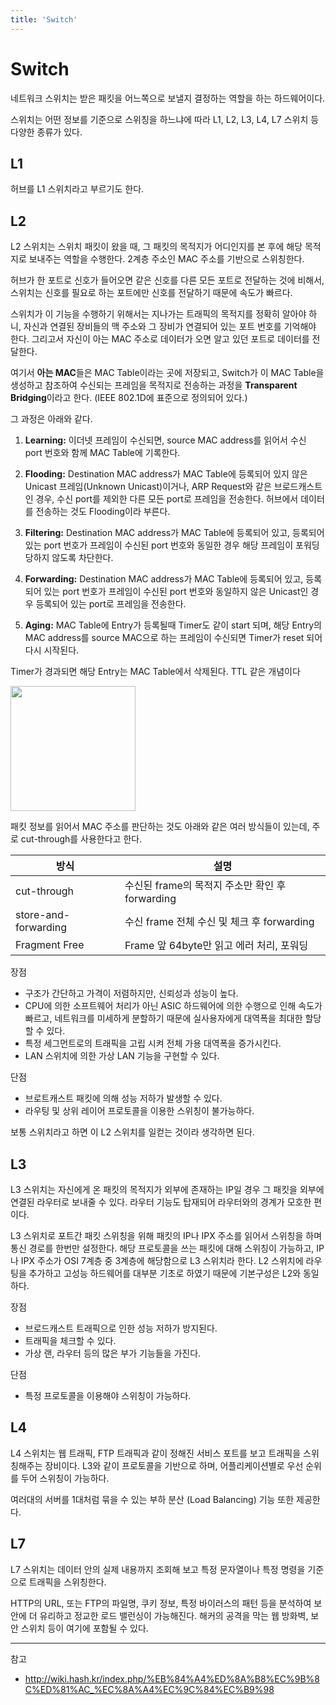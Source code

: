 ```yaml
---
title: 'Switch'
---
```

# Switch

네트워크 스위치는 받은 패킷을 어느쪽으로 보낼지 결정하는 역할을 하는 하드웨어이다.

스위치는 어떤 정보를 기준으로 스위칭을 하느냐에 따라 L1, L2, L3, L4, L7 스위치 등 다양한 종류가 있다.

## L1

허브를 L1 스위치라고 부르기도 한다.

## L2

L2 스위치는 스위치 패킷이 왔을 때, 그 패킷의 목적지가 어디인지를 본 후에 해당 목적지로 보내주는 역할을 수행한다. 2계층 주소인 MAC 주소를 기반으로 스위칭한다.

허브가 한 포트로 신호가 들어오면 같은 신호를 다른 모든 포트로 전달하는 것에 비해서, 스위치는 신호를 필요로 하는 포트에만 신호를 전달하기 때문에 속도가 빠르다.

스위치가 이 기능을 수행하기 위해서는 지나가는 트래픽의 목적지를 정확히 알아야 하니, 자신과 연결된 장비들의 맥 주소와 그 장비가 연결되어 있는 포트 번호를 기억해야 한다. 그리고서 자신이 아는 MAC 주소로 데이터가 오면 알고 있던 포트로 데이터를 전달한다.

여기서 **아는 MAC**들은 MAC Table이라는 곳에 저장되고, Switch가 이 MAC Table을 생성하고 참조하여 수신되는 프레임을 목적지로 전송하는 과정을 **Transparent Bridging**이라고 한다. (IEEE 802.1D에 표준으로 정의되어 있다.)

그 과정은 아래와 같다.

1. **Learning:** 이더넷 프레임이 수신되면, source MAC address를 읽어서 수신 port 번호와 함께 MAC Table에 기록한다. 

2. **Flooding:** Destination MAC address가  MAC Table에 등록되어 있지 않은 Unicast 프레임(Unknown Unicast)이거나, ARP Request와 같은 브로드캐스트인 경우, 수신 port를 제외한 다른 모든 port로 프레임을 전송한다. 허브에서 데이터를 전송하는 것도 Flooding이라 부른다.

3. **Filtering:** Destination MAC address가 MAC Table에 등록되어 있고, 등록되어 있는 port 번호가 프레임이 수신된 port 번호와 동일한 경우 해당 프레임이 포워딩 당하지 않도록 차단한다.

4. **Forwarding:** Destination MAC address가 MAC Table에 등록되어 있고, 등록되어 있는 port 번호가 프레임이 수신된 port 번호와 동일하지 않은 Unicast인 경우 등록되어 있는 port로 프레임을 전송한다.

5. **Aging:** MAC Table에 Entry가 등록될때 Timer도 같이 start 되며, 해당 Entry의 MAC address를 source MAC으로 하는 프레임이 수신되면 Timer가 reset 되어 다시 시작된다.

Timer가 경과되면 해당 Entry는 MAC Table에서 삭제된다. TTL 같은 개념이다

<img src="https://github.com/rlaisqls/rlaisqls/assets/81006587/61f7ab12-6216-4532-99ff-9be20cea4bf0" width=200px>

패킷 정보를 읽어서 MAC 주소를 판단하는 것도 아래와 같은 여러 방식들이 있는데, 주로 cut-through를 사용한다고 한다.

|방식|설명|
|-|-|
|cut-through|수신된 frame의 목적지 주소만 확인 후 forwarding|
|store-and-forwarding|수신 frame 전체 수신 및 체크 후 forwarding|
|Fragment Free|Frame 앞 64byte만 읽고 에러 처리, 포워딩|

장점
- 구조가 간단하고 가격이 저렴하지만, 신뢰성과 성능이 높다.
- CPU에 의한 소프트웨어 처리가 아닌 ASIC 하드웨어에 의한 수행으로 인해 속도가 빠르고, 네트워크를 미세하게 분할하기 때문에 실사용자에게 대역폭을 최대한 할당할 수 있다.
- 특정 세그먼트로의 트래픽을 고립 시켜 전체 가용 대역폭을 증가시킨다. 
- LAN 스위치에 의한 가상 LAN 기능을 구현할 수 있다. 

단점
- 브로트캐스트 패킷에 의해 성능 저하가 발생할 수 있다.
- 라우팅 및 상위 레이어 프로토콜을 이용한 스위칭이 불가능하다.

보통 스위치라고 하면 이 L2 스위치를 일컫는 것이라 생각하면 된다.

## L3

L3 스위치는 자신에게 온 패킷의 목적지가 외부에 존재하는 IP일 경우 그 패킷을 외부에 연결된 라우터로 보내줄 수 있다. 라우터 기능도 탑재되어 라우터와의 경계가 모호한 편이다.

L3 스위치로 포트간 패킷 스위칭을 위해 패킷의 IP나 IPX 주소를 읽어서 스위칭을 하며 통신 경로를 한번만 설정한다. 해당 프로토콜을 쓰는 패킷에 대해 스위칭이 가능하고, IP나 IPX 주소가 OSI 7계층 중 3계층에 해당함으로 L3 스위치라 한다. L2 스위치에 라우팅을 추가하고 고성능 하드웨어를 대부분 기초로 하였기 때문에 기본구성은 L2와 동일하다. 

장점
- 브로드캐스트 트래픽으로 인한 성능 저하가 방지된다. 
- 트래픽을 체크할 수 있다.
- 가상 랜, 라우터 등의 많은 부가 기능들을 가진다. 

단점 
- 특정 프로토콜을 이용해야 스위칭이 가능하다.

## L4

L4 스위치는 웹 트래픽, FTP 트래픽과 같이 정해진 서비스 포트를 보고 트래픽을 스위칭해주는 장비이다. L3와 같이 프로토콜을 기반으로 하며, 어플리케이션별로 우선 순위를 두어 스위칭이 가능하다.

여러대의 서버를 1대처럼 묶을 수 있는 부하 분산 (Load Balancing) 기능 또한 제공한다.

## L7 

L7 스위치는 데이터 안의 실제 내용까지 조회해 보고 특정 문자열이나 특정 명령을 기준으로 트래픽을 스위칭한다.

HTTP의 URL, 또는 FTP의 파일명, 쿠키 정보, 특정 바이러스의 패턴 등을 분석하여 보안에 더 유리하고 정교한 로드 밸런싱이 가능해진다. 해커의 공격을 막는 웹 방화벽, 보안 스위치 등이 여기에 포함될 수 있다.

---
참고
- http://wiki.hash.kr/index.php/%EB%84%A4%ED%8A%B8%EC%9B%8C%ED%81%AC_%EC%8A%A4%EC%9C%84%EC%B9%98
